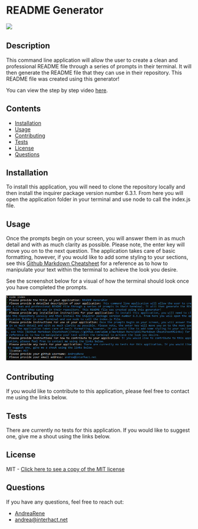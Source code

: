 # README Generator

![](https://img.shields.io/badge/license-MIT-ff69b4)
  
## Description
  
This command line application will allow the user to create a clean and professional README file through a series of prompts in their terminal. It will then generate the README file that they can use in their repository. This README file was created using this generator!

You can view the step by step video [here](https://drive.google.com/file/d/1aPTcs2zxkWzbs2LsGI4GfTGvzT3Chfom/view).

## Contents
  
- [Installation](#Installation)
- [Usage](#Usage)
- [Contributing](#Contributing)
- [Tests](#Tests)
- [License](#License)
- [Questions](#Questions)
  
## Installation
  
To install this application, you will need to clone the repository locally and then install the inquirer package version number 6.3.1. From here you will open the application folder in your terminal and use node to call the index.js file.
  
## Usage
  
Once the prompts begin on your screen, you will answer them in as much detail and with as much clarity as possible. Please note, the enter key will move you on to the next question. The application takes care of basic formatting, however, if you would like to add some styling to your sections, see this [Github Markdown Cheatsheet](https://github.com/adam-p/markdown-here/wiki/Markdown-Cheatsheet#links) for a reference as to how to manipulate your text within the terminal to achieve the look you desire. 

See the screenshot below for a visual of how the terminal should look once you have completed the prompts.

![a screenshot of my terminal](imgs/aplication_screenshot.PNG)
  
## Contributing
  
If you would like to contribute to this application, please feel free to contact me using the links below.
  
## Tests
  
There are currently no tests for this application. If you would like to suggest one, give me a shout using the links below.

## License

MIT - [Click here to see a copy of the MIT license](https://www.mit.edu/~amini/LICENSE.md)
  
## Questions

If you have any questions, feel free to reach out:

- [AndreaRene](https://github.com/AndreaRene)
- [andrea@interhact.net](mailto:andrea@interhact.net?subject=[GitHub]%20README.md%20Generator%20Question)
